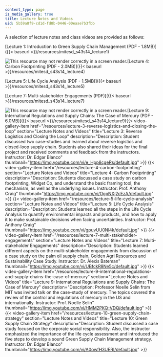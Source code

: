 ```yaml
---
content_type: page
is_media_gallery: true
title: Lecture Notes and Videos
uid: 5b59a8f9-cd1d-fd8b-0446-00eaae7b3fbb
---
```


A selection of lecture notes and class videos are provided as follows:

[Lecture 1: Introduction to Green Supply Chain Management (PDF - 1.8MB)]({{< baseurl >}}/resources/mitesd_s43s14_lecture1)

![This resource may not render correctly in a screen reader.](/images/inacessible.gif)[Lecture 4: Carbon Footprinting (PDF - 2.0MB)]({{< baseurl >}}/resources/mitesd_s43s14_lecture4)

[Lecture 5: Life Cycle Analysis (PDF - 1.5MB)]({{< baseurl >}}/resources/mitesd_s43s14_lecture5)

[Lecture 7: Multi-stakeholder Engagements (PDF)]({{< baseurl >}}/resources/mitesd_s43s14_lecture7)

![This resource may not render correctly in a screen reader.](/images/inacessible.gif)[Lecture 9: International Regulations and Supply Chains: The Case of Mercury (PDF - 6.0MB)]({{< baseurl >}}/resources/mitesd_s43s14_lecture9){{< video-gallery-item href="/resources/lecture-3-reverse-logistics-and-closing-the-loop" section="Lecture Notes and Videos" title="Lecture 3: Reverse Logistics and Closing the Loop" description="Description: Student discussed two case-studies and learned about reverse logistics and closed-loop supply chain. Students also shared their ideas for the final project and received comments and feedback from the instructors. Instructor: Dr. Edgar Blanco" thumbnail="https://img.youtube.com/vi/e_Hpp8cgeRs/default.jpg" >}} {{< video-gallery-item href="/resources/lecture-4-carbon-footprinting" section="Lecture Notes and Videos" title="Lecture 4: Carbon Footprinting" description="Description: Students discussed a case study on carbon footprinting, Widget Co, and understand the basic framing tool, the mechanism, as well as the underlying issues. Instructor: Prof. Anthony Craig" thumbnail="https://img.youtube.com/vi/OgpNXj2cEzA/default.jpg" >}} {{< video-gallery-item href="/resources/lecture-5-life-cycle-analysis" section="Lecture Notes and Videos" title="Lecture 5: Life Cycle Analysis" description="Description: Students learned all the steps in the Life Cycle Analysis to quantify environmental impacts and products, and how to apply it to make sustainable decisions when facing uncertainties. Instructor: Prof. Anthony Craig" thumbnail="https://img.youtube.com/vi/gpuvUU0Nl4k/default.jpg" >}} {{< video-gallery-item href="/resources/lecture-7-multi-stakeholder-engagements" section="Lecture Notes and Videos" title="Lecture 7: Multi-stakeholder Engagements" description="Description: Students learned different aspects on the multi-stakeholder engagements from discussion of a case study on the palm oil supply chain, Golden Agri Resources and Sustainability Case Study. Instructor: Dr. Alexis Bateman" thumbnail="https://img.youtube.com/vi/UBfckR8Ne5c/default.jpg" >}} {{< video-gallery-item href="/resources/lecture-9-international-regulations-and-supply-chains-the-case-of-mercury" section="Lecture Notes and Videos" title="Lecture 9: International Regulations and Supply Chains: The Case of Mercury" description="Description: Professor Noelle Selin from MIT was invited talk on the case-study of mercury. The topics covered the review of the control and regulations of mercury in the US and internationally. Instructor: Prof. Noelle Selin" thumbnail="https://img.youtube.com/vi/HMM2PKQ-VDQ/default.jpg" >}} {{< video-gallery-item href="/resources/lecture-10-green-supply-chain-strategy" section="Lecture Notes and Videos" title="Lecture 10: Green Supply Chain Strategy" description="Description: Student discussed a case study focused on the corporate social responsibility. Also, the instructor emphasized the importance of the life cycle assessment and introduced the five steps to develop a sound Green Supply Chain Management strategy. Instructor: Dr. Edgar Blanco" thumbnail="https://img.youtube.com/vi/A0owfH3UERI/default.jpg" >}}

